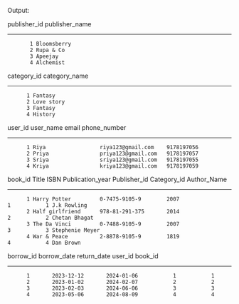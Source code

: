 Output:

publisher_id publisher_name                                    
------------ --------------------------------------------------
           1 Bloomsberry                                       
           2 Rupa & Co                                         
           3 Apeejay                                           
           4 Alchemist                                         
category_id category_name                                     
----------- --------------------------------------------------
          1 Fantasy                                           
          2 Love story                                        
          3 Fantasy                                           
          4 History                                           
user_id     user_name            email                phone_number        
----------- -------------------- -------------------- --------------------
          1 Riya                 riya123@gmail.com    9178197056          
          2 Priya                priya123@gmail.com   9178197057          
          3 Sriya                sriya123@gmail.com   9178197055          
          4 Kriya                kriya123@gmail.com   9178197059          
book_id     Title                ISBN                 Publication_year Publisher_id Category_id Author_Name         
----------- -------------------- -------------------- ---------------- ------------ ----------- --------------------
          1 Harry Potter         0-7475-9105-9        2007                        1           1 J.k Rowling         
          2 Half girlfriend      978-81-291-375       2014                        2           2 Chetan Bhagat       
          3 The Da Vinci         0-7488-9105-9        2007                        3           3 Stephenie Meyer     
          4 War & Peace          2-8878-9105-9        1819                        4           4 Dan Brown           
borrow_id   borrow_date      return_date      user_id     book_id    
----------- ---------------- ---------------- ----------- -----------
          1       2023-12-12       2024-01-06           1           1
          2       2023-01-02       2024-02-07           2           2
          3       2023-02-03       2024-06-06           3           3
          4       2023-05-06       2024-08-09           4           4
